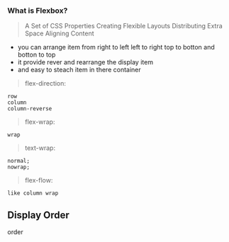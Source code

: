 ### What is Flexbox?

> A Set of CSS Properties
> Creating Flexible Layouts
> Distributing Extra Space
> Aligning Content

- you can arrange item from right to left left to right top to botton and botton to top
- it provide rever and rearrange the display item
- and easy to steach item in there container

> flex-direction:

    row
    column
    column-reverse

> flex-wrap:

    wrap

> text-wrap:

    normal;
    nowrap;

> flex-flow:

    like column wrap

## Display Order

order
